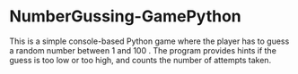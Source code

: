 # NumberGussing-GamePython
This is a simple console-based Python game where the player has to guess a random number between 1 and 100 . The program provides hints if the guess is too low or too high, and counts the number of attempts taken.
